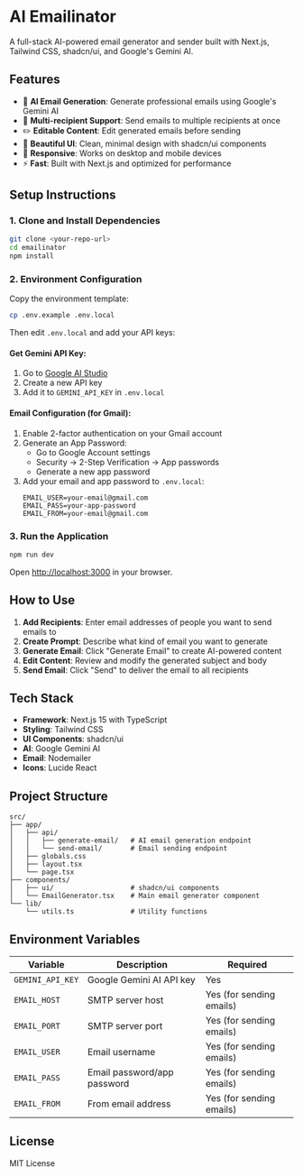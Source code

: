# AI Emailinator

A full-stack AI-powered email generator and sender built with Next.js, Tailwind CSS, shadcn/ui, and Google's Gemini AI.

## Features

- 🤖 **AI Email Generation**: Generate professional emails using Google's Gemini AI
- 📧 **Multi-recipient Support**: Send emails to multiple recipients at once
- ✏️ **Editable Content**: Edit generated emails before sending
- 🎨 **Beautiful UI**: Clean, minimal design with shadcn/ui components
- 📱 **Responsive**: Works on desktop and mobile devices
- ⚡ **Fast**: Built with Next.js and optimized for performance

## Setup Instructions

### 1. Clone and Install Dependencies

```bash
git clone <your-repo-url>
cd emailinator
npm install
```

### 2. Environment Configuration

Copy the environment template:

```bash
cp .env.example .env.local
```

Then edit `.env.local` and add your API keys:

#### Get Gemini API Key:

1. Go to [Google AI Studio](https://makersuite.google.com/app/apikey)
2. Create a new API key
3. Add it to `GEMINI_API_KEY` in `.env.local`

#### Email Configuration (for Gmail):

1. Enable 2-factor authentication on your Gmail account
2. Generate an App Password:
   - Go to Google Account settings
   - Security → 2-Step Verification → App passwords
   - Generate a new app password
3. Add your email and app password to `.env.local`:
   ```
   EMAIL_USER=your-email@gmail.com
   EMAIL_PASS=your-app-password
   EMAIL_FROM=your-email@gmail.com
   ```

### 3. Run the Application

```bash
npm run dev
```

Open [http://localhost:3000](http://localhost:3000) in your browser.

## How to Use

1. **Add Recipients**: Enter email addresses of people you want to send emails to
2. **Create Prompt**: Describe what kind of email you want to generate
3. **Generate Email**: Click "Generate Email" to create AI-powered content
4. **Edit Content**: Review and modify the generated subject and body
5. **Send Email**: Click "Send" to deliver the email to all recipients

## Tech Stack

- **Framework**: Next.js 15 with TypeScript
- **Styling**: Tailwind CSS
- **UI Components**: shadcn/ui
- **AI**: Google Gemini AI
- **Email**: Nodemailer
- **Icons**: Lucide React

## Project Structure

```
src/
├── app/
│   ├── api/
│   │   ├── generate-email/   # AI email generation endpoint
│   │   └── send-email/       # Email sending endpoint
│   ├── globals.css
│   ├── layout.tsx
│   └── page.tsx
├── components/
│   ├── ui/                   # shadcn/ui components
│   └── EmailGenerator.tsx    # Main email generator component
└── lib/
    └── utils.ts              # Utility functions
```

## Environment Variables

| Variable         | Description                 | Required                 |
| ---------------- | --------------------------- | ------------------------ |
| `GEMINI_API_KEY` | Google Gemini AI API key    | Yes                      |
| `EMAIL_HOST`     | SMTP server host            | Yes (for sending emails) |
| `EMAIL_PORT`     | SMTP server port            | Yes (for sending emails) |
| `EMAIL_USER`     | Email username              | Yes (for sending emails) |
| `EMAIL_PASS`     | Email password/app password | Yes (for sending emails) |
| `EMAIL_FROM`     | From email address          | Yes (for sending emails) |

## License

MIT License
